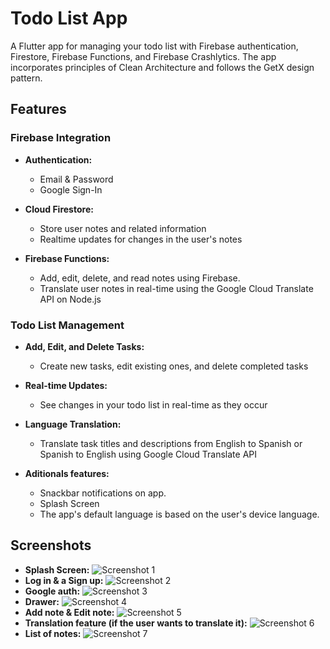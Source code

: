 # Todo List App

A Flutter app for managing your todo list with Firebase authentication, Firestore, Firebase Functions, and Firebase Crashlytics. The app incorporates principles of Clean Architecture and follows the GetX design pattern.

## Features

### Firebase Integration

- **Authentication:**

  - Email & Password
  - Google Sign-In

- **Cloud Firestore:**

  - Store user notes and related information
  - Realtime updates for changes in the user's notes

- **Firebase Functions:**

  - Add, edit, delete, and read notes using Firebase.
  - Translate user notes in real-time using the Google Cloud Translate API on Node.js

### Todo List Management

- **Add, Edit, and Delete Tasks:**

  - Create new tasks, edit existing ones, and delete completed tasks

- **Real-time Updates:**

  - See changes in your todo list in real-time as they occur

- **Language Translation:**

  - Translate task titles and descriptions from English to Spanish or Spanish to English using Google Cloud Translate API

- **Aditionals features:**
  - Snackbar notifications on app.
  - Splash Screen
  - The app's default language is based on the user's device language.

## Screenshots

- **Splash Screen:**
  ![Screenshot 1](assets/screenshots/0.png)
- **Log in & a Sign up:**
  ![Screenshot 2](assets/screenshots/1.png)
- **Google auth:**
  ![Screenshot 3](assets/screenshots/2.png)
- **Drawer:**
  ![Screenshot 4](assets/screenshots/3.png)
- **Add note & Edit note:**
  ![Screenshot 5](assets/screenshots/4.png)
- **Translation feature (if the user wants to translate it):**
  ![Screenshot 6](assets/screenshots/5.png)
- **List of notes:**
  ![Screenshot 7](assets/screenshots/6.png)
